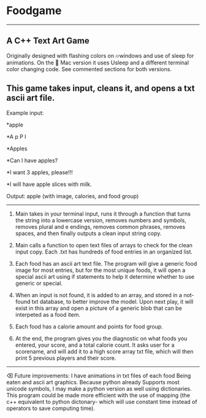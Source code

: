 # Foodgame
------------------------------------------------------------------------
A C++ Text Art Game 
------------------------------------------------------------------------
Originally designed with flashing colors on ⌭windows and use of sleep
for animations. On the  Mac version it uses Usleep and a different 
terminal color changing code. See commented sections for both versions.

This game takes input, cleans it, and opens a txt ascii art file. 
-------------------------------------------------------------------------

Example input:

*apple

*A p P l

*Apples 

*Can I have apples?

*I want 3 apples, please!!! 

*I will have apple slices with milk. 

Output:
apple (with image, calories, and food group)

---------------------------------------------------
1.  Main takes in your terminal input, runs it through a 
function that turns the string into a lowercase version, 
removes numbers  and symbols, removes plural and e endings, 
removes common phrases, removes spaces,
and then finally outputs a clean input string copy.

2. Main calls a function to open text files of arrays to 
check for the clean input copy. Each .txt has hundreds of 
food entries in an organized list.

3. Each food has an ascii art text file.
The program will give a generic food image for most 
entries, but for the most unique foods, it will
open a special ascii art using if statements to help it
determine whether to use generic or special.

4. When an input is not found, it is added to an array, and stored
in a not-found txt database, to better improve the model. Upon
next play, it will exist in this array and open a picture of a 
generic blob that can be interpeted as a food item. 

5. Each food has a calorie amount and points for food group.

6. At the end, the program gives you the diagnostic on
what foods you entered, your score, and a total calorie
count. It asks user for a scorename, and will add it to a high 
score array txt file, which will then print 5 previous players 
and their score. 

__________________________________________________________________

⌫ Future improvements: I have animations in txt files of each food
Being eaten and ascii art graphics. Because python already 
Supports most unicode symbols, I may make a python version as well
using dictionaries. This program could be made more efficient with the
use of mapping (the c++ equivalent to python dictonary- which will use
constant time instead of operators to save computing time).

